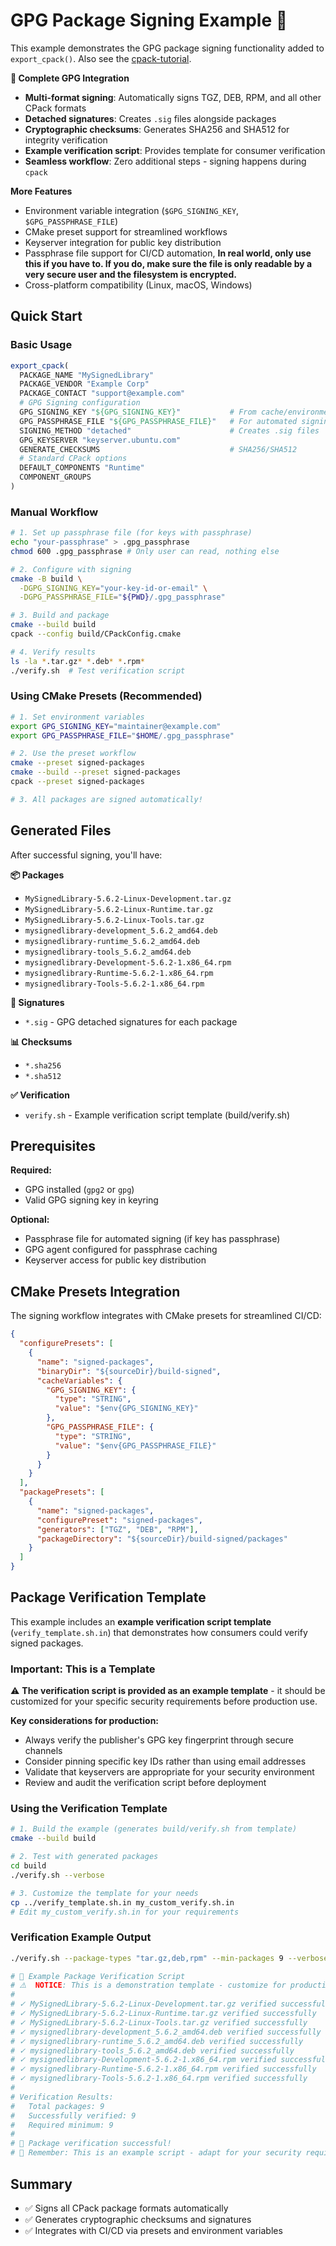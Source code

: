 # GPG Package Signing Example 🔐

This example demonstrates the GPG package signing functionality added to `export_cpack()`.
Also see the [cpack-tutorial](../../CPack-Tutorial.md).

**🎯 Complete GPG Integration**
- **Multi-format signing**: Automatically signs TGZ, DEB, RPM, and all other CPack formats
- **Detached signatures**: Creates `.sig` files alongside packages
- **Cryptographic checksums**: Generates SHA256 and SHA512 for integrity verification
- **Example verification script**: Provides template for consumer verification
- **Seamless workflow**: Zero additional steps - signing happens during `cpack`

**More Features**
- Environment variable integration (`$GPG_SIGNING_KEY`, `$GPG_PASSPHRASE_FILE`)
- CMake preset support for streamlined workflows
- Keyserver integration for public key distribution
- Passphrase file support for CI/CD automation, **In real world, only use this if you have to. If you do, make sure the file is only readable by a very secure user and the filesystem is encrypted.**
- Cross-platform compatibility (Linux, macOS, Windows)

## Quick Start

### Basic Usage
```cmake
export_cpack(
  PACKAGE_NAME "MySignedLibrary"
  PACKAGE_VENDOR "Example Corp" 
  PACKAGE_CONTACT "support@example.com"
  # GPG Signing configuration
  GPG_SIGNING_KEY "${GPG_SIGNING_KEY}"           # From cache/environment
  GPG_PASSPHRASE_FILE "${GPG_PASSPHRASE_FILE}"   # For automated signing
  SIGNING_METHOD "detached"                      # Creates .sig files
  GPG_KEYSERVER "keyserver.ubuntu.com"
  GENERATE_CHECKSUMS                             # SHA256/SHA512
  # Standard CPack options
  DEFAULT_COMPONENTS "Runtime"
  COMPONENT_GROUPS
)
```

### Manual Workflow
```bash
# 1. Set up passphrase file (for keys with passphrase)
echo "your-passphrase" > .gpg_passphrase
chmod 600 .gpg_passphrase # Only user can read, nothing else

# 2. Configure with signing
cmake -B build \
  -DGPG_SIGNING_KEY="your-key-id-or-email" \
  -DGPG_PASSPHRASE_FILE="${PWD}/.gpg_passphrase"

# 3. Build and package
cmake --build build
cpack --config build/CPackConfig.cmake

# 4. Verify results
ls -la *.tar.gz* *.deb* *.rpm*
./verify.sh  # Test verification script
```

### Using CMake Presets (Recommended)
```bash
# 1. Set environment variables
export GPG_SIGNING_KEY="maintainer@example.com"
export GPG_PASSPHRASE_FILE="$HOME/.gpg_passphrase"

# 2. Use the preset workflow
cmake --preset signed-packages
cmake --build --preset signed-packages
cpack --preset signed-packages

# 3. All packages are signed automatically!
```

## Generated Files

After successful signing, you'll have:

**📦 Packages**
- `MySignedLibrary-5.6.2-Linux-Development.tar.gz`
- `MySignedLibrary-5.6.2-Linux-Runtime.tar.gz` 
- `MySignedLibrary-5.6.2-Linux-Tools.tar.gz`
- `mysignedlibrary-development_5.6.2_amd64.deb`
- `mysignedlibrary-runtime_5.6.2_amd64.deb`
- `mysignedlibrary-tools_5.6.2_amd64.deb`
- `mysignedlibrary-Development-5.6.2-1.x86_64.rpm`
- `mysignedlibrary-Runtime-5.6.2-1.x86_64.rpm` 
- `mysignedlibrary-Tools-5.6.2-1.x86_64.rpm`

**🔐 Signatures**  
- `*.sig` - GPG detached signatures for each package

**📊 Checksums**
- `*.sha256`
- `*.sha512`

**✅ Verification**
- `verify.sh` - Example verification script template (build/verify.sh)

## Prerequisites

**Required:**
- GPG installed (`gpg2` or `gpg`)
- Valid GPG signing key in keyring

**Optional:**
- Passphrase file for automated signing (if key has passphrase)
- GPG agent configured for passphrase caching
- Keyserver access for public key distribution

## CMake Presets Integration

The signing workflow integrates with CMake presets for streamlined CI/CD:

```json
{
  "configurePresets": [
    {
      "name": "signed-packages",
      "binaryDir": "${sourceDir}/build-signed", 
      "cacheVariables": {
        "GPG_SIGNING_KEY": {
          "type": "STRING",
          "value": "$env{GPG_SIGNING_KEY}"
        },
        "GPG_PASSPHRASE_FILE": {
          "type": "STRING", 
          "value": "$env{GPG_PASSPHRASE_FILE}"
        }
      }
    }
  ],
  "packagePresets": [
    {
      "name": "signed-packages",
      "configurePreset": "signed-packages",
      "generators": ["TGZ", "DEB", "RPM"],
      "packageDirectory": "${sourceDir}/build-signed/packages"
    }
  ]
}
```

## Package Verification Template

This example includes an **example verification script template** (`verify_template.sh.in`) that demonstrates how consumers could verify signed packages.

### Important: This is a Template

⚠️ **The verification script is provided as an example template** - it should be customized for your specific security requirements before production use.

**Key considerations for production:**
- Always verify the publisher's GPG key fingerprint through secure channels
- Consider pinning specific key IDs rather than using email addresses  
- Validate that keyservers are appropriate for your security environment
- Review and audit the verification script before deployment

### Using the Verification Template

```bash
# 1. Build the example (generates build/verify.sh from template)
cmake --build build

# 2. Test with generated packages
cd build
./verify.sh --verbose

# 3. Customize the template for your needs
cp ../verify_template.sh.in my_custom_verify.sh.in
# Edit my_custom_verify.sh.in for your requirements
```

### Verification Example Output

```bash
./verify.sh --package-types "tar.gz,deb,rpm" --min-packages 9 --verbose

# 🔐 Example Package Verification Script
# ⚠️  NOTICE: This is a demonstration template - customize for production use!
#
# ✓ MySignedLibrary-5.6.2-Linux-Development.tar.gz verified successfully
# ✓ MySignedLibrary-5.6.2-Linux-Runtime.tar.gz verified successfully
# ✓ MySignedLibrary-5.6.2-Linux-Tools.tar.gz verified successfully
# ✓ mysignedlibrary-development_5.6.2_amd64.deb verified successfully
# ✓ mysignedlibrary-runtime_5.6.2_amd64.deb verified successfully
# ✓ mysignedlibrary-tools_5.6.2_amd64.deb verified successfully
# ✓ mysignedlibrary-Development-5.6.2-1.x86_64.rpm verified successfully
# ✓ mysignedlibrary-Runtime-5.6.2-1.x86_64.rpm verified successfully
# ✓ mysignedlibrary-Tools-5.6.2-1.x86_64.rpm verified successfully
#
# Verification Results:
#   Total packages: 9
#   Successfully verified: 9
#   Required minimum: 9
#
# 🎉 Package verification successful!
# 📝 Remember: This is an example script - adapt for your security requirements
```

## Summary

- ✅ Signs all CPack package formats automatically
- ✅ Generates cryptographic checksums and signatures
- ✅ Integrates with CI/CD via presets and environment variables
